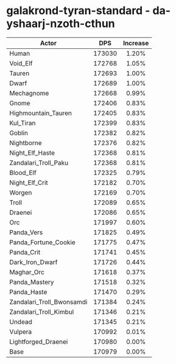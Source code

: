 # galakrond-tyran-standard - da-yshaarj-nzoth-cthun
| Actor | DPS | Increase |
|---|:---:|:---:|
|Human|173030|1.20%|
|Void_Elf|172768|1.05%|
|Tauren|172693|1.00%|
|Dwarf|172689|1.00%|
|Mechagnome|172668|0.99%|
|Gnome|172406|0.83%|
|Highmountain_Tauren|172405|0.83%|
|Kul_Tiran|172399|0.83%|
|Goblin|172382|0.82%|
|Nightborne|172376|0.82%|
|Night_Elf_Haste|172368|0.81%|
|Zandalari_Troll_Paku|172368|0.81%|
|Blood_Elf|172325|0.79%|
|Night_Elf_Crit|172182|0.70%|
|Worgen|172169|0.70%|
|Troll|172089|0.65%|
|Draenei|172086|0.65%|
|Orc|171997|0.60%|
|Panda_Vers|171825|0.49%|
|Panda_Fortune_Cookie|171775|0.47%|
|Panda_Crit|171741|0.45%|
|Dark_Iron_Dwarf|171726|0.44%|
|Maghar_Orc|171618|0.37%|
|Panda_Mastery|171518|0.32%|
|Panda_Haste|171470|0.29%|
|Zandalari_Troll_Bwonsamdi|171384|0.24%|
|Zandalari_Troll_Kimbul|171346|0.21%|
|Undead|171345|0.21%|
|Vulpera|170992|0.01%|
|Lightforged_Draenei|170980|0.00%|
|Base|170979|0.00%|
